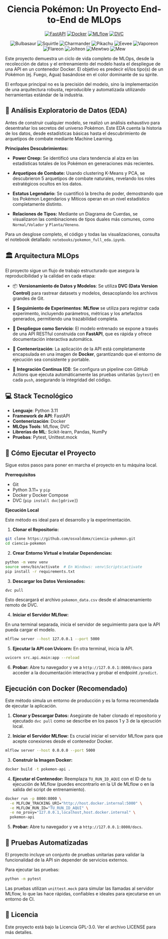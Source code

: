
<center>

# Ciencia Pokémon: Un Proyecto End-to-End de MLOps

</center>

<center>

[![FastAPI](https://img.shields.io/badge/FastAPI-009688?style=for-the-badge&logo=fastapi&logoColor=white)](https://fastapi.tiangolo.com/)
[![Docker](https://img.shields.io/badge/Docker-2496ED?style=for-the-badge&logo=docker&logoColor=white)](https://www.docker.com/)
[![MLflow](https://img.shields.io/badge/MLflow-0194E2?style=for-the-badge&logo=mlflow&logoColor=white)](https://mlflow.org/)
[![DVC](https://img.shields.io/badge/DVC-8E44AD?style=for-the-badge&logo=dvc&logoColor=white)](https://dvc.org/)

</center>

<center>

![Bulbasaur](https://raw.githubusercontent.com/PokeAPI/sprites/master/sprites/pokemon/other/showdown/1.gif)
![Squirtle](https://raw.githubusercontent.com/PokeAPI/sprites/master/sprites/pokemon/other/showdown/7.gif)
![Charmander](https://raw.githubusercontent.com/PokeAPI/sprites/master/sprites/pokemon/other/showdown/4.gif)
![Pikachu](https://raw.githubusercontent.com/PokeAPI/sprites/master/sprites/pokemon/other/showdown/25.gif)
![Eevee](https://raw.githubusercontent.com/PokeAPI/sprites/master/sprites/pokemon/other/showdown/133.gif)
![Vaporeon](https://raw.githubusercontent.com/PokeAPI/sprites/master/sprites/pokemon/other/showdown/134.gif)
![Flareon](https://raw.githubusercontent.com/PokeAPI/sprites/master/sprites/pokemon/other/showdown/136.gif)
![Jolteon](https://raw.githubusercontent.com/PokeAPI/sprites/master/sprites/pokemon/other/showdown/135.gif)
![Mewtwo](https://raw.githubusercontent.com/PokeAPI/sprites/master/sprites/pokemon/other/showdown/150.gif)
![Mew](https://raw.githubusercontent.com/PokeAPI/sprites/master/sprites/pokemon/other/showdown/151.gif)

</center>

Este proyecto demuestra un ciclo de vida completo de MLOps, desde la recolección de datos y el entrenamiento del modelo hasta el despliegue de una API en un contenedor Docker. El objetivo es predecir el/los tipo(s) de un Pokémon (ej. Fuego, Agua) basándose en el color dominante de su sprite.

El enfoque principal no es la precisión del modelo, sino la implementación de una arquitectura robusta, reproducible y automatizada utilizando herramientas estándar de la industria.

## 🔬 Análisis Exploratorio de Datos (EDA)
Antes de construir cualquier modelo, se realizó un análisis exhaustivo para desentrañar los secretos del universo Pokémon. Este EDA cuenta la historia de los datos, desde estadísticas básicas hasta el descubrimiento de arquetipos de combate mediante Machine Learning.

**Principales Descubrimientos:**

* **Power Creep:** Se identificó una clara tendencia al alza en las estadísticas totales de los Pokémon en generaciones más recientes.

* **Arquetipos de Combate:** Usando clustering K-Means y PCA, se descubrieron 5 arquetipos de combate naturales, revelando los roles estratégicos ocultos en los datos.

* **Estatus Legendario:** Se cuantificó la brecha de poder, demostrando que los Pokémon Legendarios y Míticos operan en un nivel estadístico completamente distinto.

* **Relaciones de Tipos:** Mediante un Diagrama de Cuerdas, se visualizaron las combinaciones de tipos duales más comunes, como `Normal/Volador` y `Planta/Veneno`.

Para un desglose completo, el código y todas las visualizaciones, consulta el notebook detallado: `notebooks/pokemon_full_eda.ipynb`.

## 🏛️ Arquitectura MLOps

El proyecto sigue un flujo de trabajo estructurado que asegura la reproducibilidad y la calidad en cada etapa:

* 📦 **Versionamiento de Datos y Modelos**: Se utiliza **DVC (Data Version Control)** para rastrear datasets y modelos, desacoplando los archivos grandes de Git.

* **🧪 Seguimiento de Experimentos**: **MLflow** se utiliza para registrar cada experimento, incluyendo parámetros, métricas y los artefactos generados, permitiendo una trazabilidad completa.

* 🚀 **Despliegue como Servicio**: El modelo entrenado se expone a través de una API RESTful construida con **FastAPI**, que es rápida y ofrece documentación interactiva automática.

* 🐳 **Contenerización**: La aplicación de la API está completamente encapsulada en una imagen de **Docker**, garantizando que el entorno de ejecución sea consistente y portable.

* 🤖 **Integración Continua (CI)**: Se configura un pipeline con GitHub Actions que ejecuta automáticamente las pruebas unitarias (`pytest`) en cada `push`, asegurando la integridad del código.

## 💻 Stack Tecnológico

* **Lenguaje**: Python 3.11
* **Framework de API**: FastAPI
* **Contenerización**: Docker
* **MLOps Tools**: MLflow, DVC
* **Librerías de ML**: Scikit-learn, Pandas, NumPy
* **Pruebas**: Pytest, Unittest.mock

## 🚀 Cómo Ejecutar el Proyecto

Sigue estos pasos para poner en marcha el proyecto en tu máquina local.

**Prerrequisitos**

* Git
* Python 3.11+ y `pip`
* Docker y Docker Compose
* DVC (`pip install dvc[gdrive]`)

**Ejecución Local**

Este método es ideal para el desarrollo y la experimentación.

1. **Clonar el Repositorio:**

```Bash
git clone https://github.com/osvaldomx/ciencia-pokemon.git
cd ciencia-pokemon
```

2. **Crear Entorno Virtual e Instalar Dependencias:**
```Bash
python -m venv venv
source venv/bin/activate  # En Windows: venv\Scripts\activate
pip install -r requirements.txt
```

3. **Descargar los Datos Versionados:**

```Bash
dvc pull
```

Esto descargará el archivo `pokemon_data.csv` desde el almacenamiento remoto de DVC.

4. **Iniciar el Servidor MLflow:**

En una terminal separada, inicia el servidor de seguimiento para que la API pueda cargar el modelo.

```Bash
mlflow server --host 127.0.0.1 --port 5000
```

5. **Ejecutar la API con Uvicorn:**
En otra terminal, inicia la API.

```Bash
uvicorn src.api.main:app --reload
```

6. **Probar:** Abre tu navegador y ve a `http://127.0.0.1:8000/docs` para acceder a la documentación interactiva y probar el endpoint `/predict`.

## Ejecución con Docker (Recomendado)

Este método simula un entorno de producción y es la forma recomendada de ejecutar la aplicación.

1. **Clonar y Descargar Datos:**
Asegúrate de haber clonado el repositorio y ejecutado `dvc pull` como se describe en los pasos 1 y 3 de la ejecución local.

2. **Iniciar el Servidor MLflow:**
Es crucial iniciar el servidor MLflow para que acepte conexiones desde el contenedor Docker.

```Bash
mlflow server --host 0.0.0.0 --port 5000
```

3. **Construir la Imagen Docker:**

```Bash
docker build -t pokemon-api .
```

4. **Ejecutar el Contenedor:**
Reemplaza `TU_RUN_ID_AQUI` con el ID de tu ejecución de MLflow (puedes encontrarlo en la UI de MLflow o en la salida del script de entrenamiento).

```Bash
docker run -p 8000:8000 \
  -e MLFLOW_TRACKING_URI="http://host.docker.internal:5000" \
  -e MLFLOW_RUN_ID="TU_RUN_ID_AQUI" \
  -e no_proxy="127.0.0.1,localhost,host.docker.internal" \
  pokemon-api
```

5. **Probar:** Abre tu navegador y ve a `http://127.0.0.1:8000/docs`.

## 🧪 Pruebas Automatizadas

El proyecto incluye un conjunto de pruebas unitarias para validar la funcionalidad de la API sin depender de servicios externos.

Para ejecutar las pruebas:

```Bash
python -m pytest
```

Las pruebas utilizan `unittest.mock` para simular las llamadas al servidor MLflow, lo que las hace rápidas, confiables e ideales para ejecutarse en un entorno de CI.

## 📜 Licencia
Este proyecto está bajo la Licencia GPL-3.0. Ver el archivo LICENSE para más detalles.